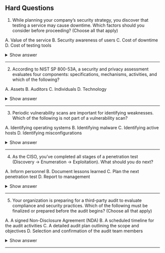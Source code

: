## Hard Questions ##

1. While planning your company’s security strategy, you discover that testing a service may cause downtime. Which factors should you consider before proceeding? (Choose all that apply)

A. Value of the service
B. Security awareness of users
C. Cost of downtime
D. Cost of testing tools

<details> <summary>Show answer</summary>

✅ Correct Answers: A, C, D

Explanation:

Value of the service: Determines the necessity of testing.

Cost of downtime: Evaluates the business impact of interruptions.

Cost of testing tools: Helps assess overall cost-benefit.

❌ Wrong Answer:

Security awareness: Not directly relevant to testing impact analysis.

</details>

---

2. According to NIST SP 800-53A, a security and privacy assessment evaluates four components: specifications, mechanisms, activities, and which of the following?

A. Assets
B. Auditors
C. Individuals
D. Technology

<details> <summary>Show answer</summary>

✅ Correct Answer: C. Individuals

Explanation:
NIST 800-53A includes evaluating the actions and responsibilities of individuals implementing security and privacy controls. Their performance directly impacts the overall control effectiveness.

❌ Wrong Answers:
Technology and assets are covered indirectly under mechanisms and activities, not as standalone components. Auditors is a distractor.

</details>

---

3. Periodic vulnerability scans are important for identifying weaknesses. Which of the following is not part of a vulnerability scan?

A. Identifying operating systems
B. Identifying malware
C. Identifying active hosts
D. Identifying misconfigurations

<details> <summary>Show answer</summary>

✅ Correct Answer: B. Identifying malware

Explanation:
Vulnerability scans detect flaws and misconfigurations but do not identify active malware. That task belongs to antivirus or endpoint protection systems.

</details>

---

4. As the CISO, you’ve completed all stages of a penetration test (Discovery → Enumeration → Exploitation). What should you do next?

A. Inform personnel
B. Document lessons learned
C. Plan the next penetration test
D. Report to management

<details> <summary>Show answer</summary>

✅ Correct Answer: D. Report to management

Explanation:
After a pen test, the first step is to present findings and recommendations to management so they can prioritize remediation efforts.

❌ Wrong Answers:
Documentation and planning follow after management review, not before.

</details>

---

5. Your organization is preparing for a third-party audit to evaluate compliance and security practices. Which of the following must be finalized or prepared before the audit begins? (Choose all that apply)

A. A signed Non-Disclosure Agreement (NDA)
B. A scheduled timeline for the audit activities
C. A detailed audit plan outlining the scope and objectives
D. Selection and confirmation of the audit team members

<details> <summary>Show answer</summary>

✅ Correct Answers: A, B, C

Explanation:

A. NDA: Ensures confidentiality of shared information during the audit.

B. Timeline: Provides structure and avoids disruptions to operations.

C. Audit Plan: Defines scope, objectives, and methods, aligning both parties.

❌ Wrong Answer:

D. Audit team selection: Handled by the auditing firm, not the organization being audited.

Proper preparation prevents audit delays and ensures both compliance and efficiency.

</details>

---

